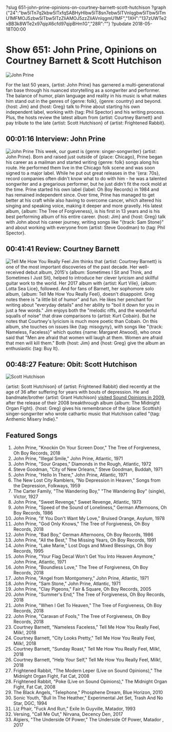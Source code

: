 ?slug 651-john-prine-opinions-on-courtney-barnett-scott-hutchison
?graph {"24":"bw5lTn7q2kbw5lTxfqSABHyHIbw5lT8sn7ebw5lTVnlqgbw5lTbw5lTmU1MFMOJ5zbw5lTbw5lTzZIiAMOJ5zzZIiAVnlqgmU1MF","1XH":"137zUWTe2xBB3k8WTe2x97qipX6cfd97qipBHm1G","28R":""}
?pubdate 2018-05-18T00:00

# Show 651: John Prine, Opinions on Courtney Barnett & Scott Hutchison

![John Prine](https://static.soundopinions.org/images/2018/john_prine4.jpg)

For the last 50 years, {artist: John Prine} has garnered a multi-generational fan base through his nuanced storytelling as a songwriter and performer. The balance of humor, plain language and reality in his music is what makes him stand out in the genres of {genre: folk}, {genre: country} and beyond. {host: Jim} and {host: Greg} talk to Prine about starting his own independent label, working with {tag: Phil Spector} and his writing process. Plus, the hosts review the latest album from {artist: Courtney Barnett} and pay tribute to the late {artist: Scott Hutchison} of {artist: Frightened Rabbit}.


## 00:01:16 Interview: John Prine
![John Prine](https://static.soundopinions.org/assets/651/240.jpg)
This week, our guest is {genre: singer-songwriter} {artist: John Prine}. Born and raised just outside of {place: Chicago}, Prine began his career as a mailman and started writing {genre: folk} songs along his route. He performed them live in the Chicago folk scene and was soon signed to a major label. While he put out great releases in the '{era: 70s}, record companies often didn't know what to do with him - he was a talented songwriter and a gregarious performer, but he just didn't fit the rock mold at the time. Prine started his own label {label: Oh Boy Records} in 1984 and has remained independent since. Over time, Prine has managed to get better at his craft while also having to overcome cancer, which altered his singing and speaking voice, making it deeper and more gravelly. His latest album, {album: The Tree of Forgiveness}, is his first in 13 years and is his best performing album of his entire career. {host: Jim} and {host: Greg} talk with John about his career journey, writing songs like "{track: Sam Stone}" and about working with everyone from {artist: Steve Goodman} to {tag: Phil Spector}.


## 00:41:41 Review: Courtney Barnett
![Tell Me How You Really Feel](https://static.soundopinions.org/assets/651/1XH0.jpg)
Jim thinks that {artist: Courtney Barnett} is one of the most important discoveries of the past decade. Her well-received debut album, 2015's {album: Sometimes I Sit and Think, and Sometimes I Just Sit}, helped to introduce her clever lyricism and skillful guitar work to the world. Her 2017 album with {artist: Kurt Vile}, {album: Lotta Sea Lice}, followed. And for fans of Barnett, her sophomore solo album, {album: Tell Me How You Really Feel}, doesn't disappoint. Greg notes there is "a little bit of humor" and fun. He likes her penchant for writing about "everyday details" and her ability to "boil it down for you in just a few words." Jim enjoys both the "melodic riffs, and the wonderful squalls of noise" that draw comparisons to {artist: Kurt Cobain}. But he notes that Courtney's lyricism is much more poetic than Cobain. On this album, she touches on issues like {tag: misogyny}, with songs like "{track: Nameless, Faceless}" which quotes {name: Margaret Atwood}, who once said that "Men are afraid that women will laugh at them. Women are afraid that men will kill them." Both {host: Jim} and {host: Greg} give the album an enthusiastic {tag: Buy It}.

## 00:48:27 Feature: Obit: Scott Hutchison
![Scott Hutchison](https://static.soundopinions.org/assets/651/28R0.jpg)

{artist: Scott Hutchison} of {artist: Frightened Rabbit} died recently at the age of 36 after suffering for years with bouts of depression. He and bandmate/brother {artist: Grant Hutchison} [visited Sound Opinions in 2009](https://soundopinions.org/show/169/), after the release of their 2008 breakthrough album {album: The Midnight Organ Fight}. {host: Greg} gives his remembrance of the {place: Scottish} singer-songwriter who wrote cathartic music that Hutchison called "{tag: Anthemic Misery Indie}."

## Featured Songs

1. John Prine, "Knockin On Your Screen Door," The Tree of Forgiveness, Oh Boy Records, 2018
1. John Prine, "Illegal Smile," John Prine, Atlantic, 1971
1. John Prine, "Sour Grapes," Diamonds in the Rough, Atlantic, 1972
1. Steve Goodman, "City of New Orleans," Steve Goodman, Buddah, 1971
1. John Prine, "Hello In There," John Prine, Atlantic, 1971
1. The New Lost City Ramblers, "No Depression in Heaven," Songs from the Depression, Folkways, 1959
1. The Carter Family, "The Wandering Boy," "The Wandering Boy" (single), Victor, 1927
1. John Prine, "Sweet Revenge," Sweet Revenge, Atlantic, 1973
1. John Prine, "Speed of the Sound of Loneliness," German Afternoons, Oh Boy Records, 1986
1. John Prine, "If You Don't Want My Love," Bruised Orange, Asylum, 1978
1. John Prine, "God Only Knows," The Tree of Forgiveness, Oh Boy Records, 2018
1. John Prine, "Bad Boy," German Afternoons, Oh Boy Records, 1986
1. John Prine, "All the Best," The Missing Years, Oh Boy Records, 1991
1. John Prine, "Lake Marie," Lost Dogs and Mixed Blessings, Oh Boy Records, 1995
1. John Prine, "Your Flag Decal Won't Get You Into Heaven Anymore," John Prine, Atlantic, 1971
1. John Prine, "Boundless Love," The Tree of Forgiveness, Oh Boy Records, 2018
1. John Prine, "Angel from Montgomery," John Prine, Atlantic, 1971
1. John Prine, "Sam Stone," John Prine, Atlantic, 1971
1. John Prine, "Clay Pigeons," Fair & Square, Oh Boy Records, 2005
1. John Prine, "Summer's End," The Tree of Forgiveness, Oh Boy Records, 2018
1. John Prine, "When I Get To Heaven," The Tree of Forgiveness, Oh Boy Records, 2018
1. John Prine, "Caravan of Fools," The Tree of Forgiveness, Oh Boy Records, 2018
1. Courtney Barnett, "Nameless Faceless," Tell Me How You Really Feel, Milk!, 2018
1. Courtney Barnett, "City Looks Pretty," Tell Me How You Really Feel, Milk!, 2018
1. Courtney Barnett, "Sunday Roast," Tell Me How You Really Feel, Milk!, 2018
1. Courtney Barnett, "Help Your Self," Tell Me How You Really Feel, Milk!, 2018
1. Frightened Rabbit, "The Modern Leper (Live on Sound Opinions)," The Midnight Organ Fight, Fat Cat, 2008
1. Frightened Rabbit, "Poke (Live on Sound Opinions)," The Midnight Organ Fight, Fat Cat, 2008
1. The Black Angels, "Telephone," Phosphene Dream, Blue Horizon, 2010
1. Sonic Youth, "Bull In The Heather," Experimental Jet Set, Trash And No Star, DGC, 1994
1. Liz Phair, "Fuck And Run," Exile In Guyville, Matador, 1993
1. Versing, "Call Me Out," Nirvana, Decency Den, 2017
1. Algiers, "The Underside Of Power," The Underside Of Power, Matador , 2017